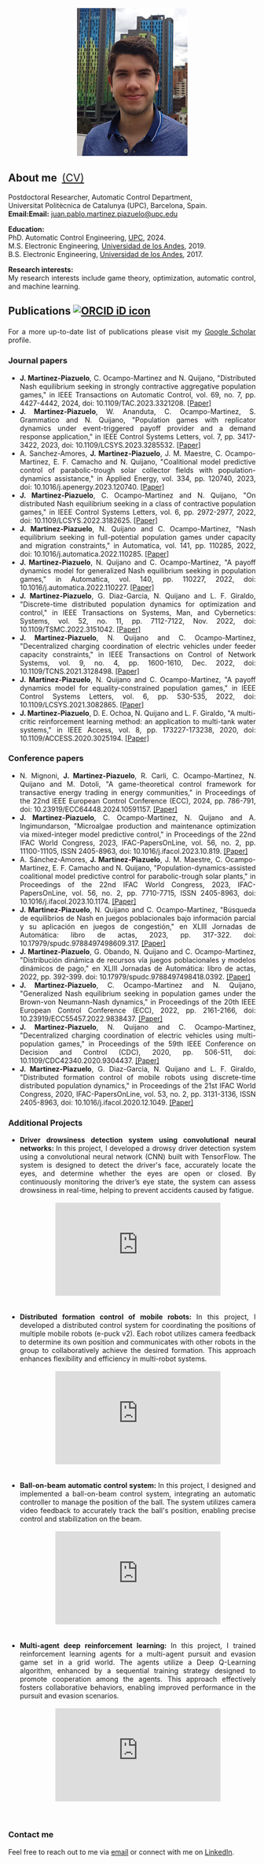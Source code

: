 <html>
<head>
  <title>Juan Martinez-Piazuelo</title>
  <link rel="icon" href="https://raw.githubusercontent.com/Martinez-Piazuelo/martinez-piazuelo.github.io/master/images/favicon.ico?v=1.0"/>
  <meta property="og:title" content="Juan Martinez-Piazuelo" />
  <meta property="og:description" content="Postdoctoral Researcher at UPC, specializing in game theory, optimization, automatic control, and machine learning."/>
  <meta property="og:image" content="https://raw.githubusercontent.com/Martinez-Piazuelo/martinez-piazuelo.github.io/master/images/photo.png" />
  <meta property="og:url" content="https://martinez-piazuelo.github.io/" />
  <meta property="og:type" content="website" />
  <style>
    /* Ensure that images are responsive */
    img {
      max-width: 100%;
      height: auto;
    }
    /* Make video iframes responsive and maintain aspect ratio */
    .video-container {
      position: relative;
      width: 100%; /* Set the container to 100% of the parent width */
      max-width: 70%; /* Adjust this value to change the max size of the video */
      padding-bottom: 39.38%; /* 16:9 Aspect Ratio */
      height: 0; /* Set height to 0 to enable padding-bottom for aspect ratio */
      overflow: hidden;
      margin: 0 auto; /* Center the video container */
    }
    .video-container iframe {
      position: absolute;
      top: 0;
      left: 0;
      width: 100%;
      height: 100%;
    }
    /* Center-align text in sections */
    .center {
      text-align: center;
    }
    /* Justify */
    .justify {
      text-align: justify;
    }
  </style>
</head>
<body>

<div style="text-align: center;">
  <img src="https://raw.githubusercontent.com/Martinez-Piazuelo/martinez-piazuelo.github.io/master/images/photo.png" alt="A portrait of Juan Martinez-Piazuelo" width="225" />
</div>
<div>
  <h2><b>About me</b><a href="https://raw.githubusercontent.com/Martinez-Piazuelo/martinez-piazuelo.github.io/cv/Juan_Martinez-Piazuelo_CV.pdf" target="_blank" style="font-weight: normal; text-decoration: underline; margin-left: 10px;">(CV)</a></h2>
  <p class="justify">
    Postdoctoral Researcher, Automatic Control Department, <br>
    Universitat Politècnica de Catalunya (UPC), Barcelona, Spain. <br>
    <b>Email:</b><b>Email:</b> <a href="mailto:juan.pablo.martinez.piazuelo@upc.edu">juan.pablo.martinez.piazuelo@upc.edu</a>
  </p>
  <p class="justify"><b>Education:</b><br>
    PhD. Automatic Control Engineering, <a href="https://www.upc.edu/en">UPC</a>, 2024. <br>
    M.S. Electronic Engineering, <a href="https://uniandes.edu.co">Universidad de los Andes</a>, 2019. <br>
    B.S. Electronic Engineering, <a href="https://uniandes.edu.co">Universidad de los Andes</a>, 2017.
  </p>
  <p class="justify"><b>Research interests:</b><br>
    My research interests include game theory, optimization, automatic control, and machine learning.
  </p>
</div>

<h2>
<p> <b>Publications</b> <a itemprop="sameAs" content="https://orcid.org/0000-0002-3032-0502" href="https://orcid.org/0000-0002-3032-0502" target="orcid.widget" rel="me noopener noreferrer" style="vertical-align:top;"><img src="https://orcid.org/sites/default/files/images/orcid_16x16.png" style="width:1em;margin-right:.5em;" alt="ORCID iD icon"></a> </p>
</h2>

<p align="justify"> For a more up-to-date list of publications please visit my <a href="https://scholar.google.com/citations?user=lSaf1NgAAAAJ&hl=es">Google Scholar</a> profile.</p>

<h3>
<p> <b>Journal papers</b> </p>
</h3>
<ul>

<li align="justify"> <b>J. Martinez-Piazuelo</b>, C. Ocampo-Martinez and N. Quijano, "Distributed Nash equilibrium seeking in strongly contractive aggregative population games," in IEEE Transactions on Automatic Control, vol. 69, no. 7, pp. 4427-4442, 2024, doi: 10.1109/TAC.2023.3321208. <a href="https://ieeexplore.ieee.org/abstract/document/10268592">[Paper]</a>
</li>

<li align="justify"> <b>J. Martinez-Piazuelo</b>, W. Ananduta, C. Ocampo-Martinez, S. Grammatico and N. Quijano, "Population games with replicator dynamics under event-triggered payoff provider and a demand response application," in IEEE Control Systems Letters, vol. 7, pp. 3417-3422, 2023, doi: 10.1109/LCSYS.2023.3285532. <a href="https://ieeexplore.ieee.org/abstract/document/10149080">[Paper]</a>
</li>

<li align="justify"> A. Sanchez-Amores, <b>J. Martinez-Piazuelo</b>, J. M. Maestre, C. Ocampo-Martinez, E. F. Camacho and N. Quijano, "Coalitional model predictive control of parabolic-trough solar collector fields with population-dynamics assistance," in Applied Energy, vol. 334, pp. 120740, 2023, doi: 10.1016/j.apenergy.2023.120740. <a href="https://doi.org/10.1016/j.apenergy.2023.120740">[Paper]</a>
</li>

<li align="justify"> <b>J. Martinez-Piazuelo</b>, C. Ocampo-Martinez and N. Quijano, "On distributed Nash equilibrium seeking in a class of contractive population games," in IEEE Control Systems Letters, vol. 6, pp. 2972-2977, 2022, doi: 10.1109/LCSYS.2022.3182625. <a href="https://ieeexplore.ieee.org/document/9794678">[Paper]</a>
</li>

<li align="justify"> <b>J. Martinez-Piazuelo</b>, N. Quijano and C. Ocampo-Martinez, "Nash equilibrium seeking in full-potential population games under capacity and migration constraints," in Automatica, vol. 141, pp. 110285, 2022, doi: 10.1016/j.automatica.2022.110285. <a href="https://www.sciencedirect.com/science/article/pii/S0005109822001315">[Paper]</a>
</li>

<li align="justify"> <b>J. Martinez-Piazuelo</b>, N. Quijano and C. Ocampo-Martinez, "A payoff dynamics model for generalized Nash equilibrium seeking in population games," in Automatica, vol. 140, pp. 110227, 2022, doi: 10.1016/j.automatica.2022.110227. <a href="https://www.sciencedirect.com/science/article/pii/S0005109822000723">[Paper]</a>
</li>

<li align="justify"> <b>J. Martinez-Piazuelo</b>, G. Diaz-Garcia, N. Quijano and L. F. Giraldo, "Discrete-time distributed population dynamics for optimization and control," in IEEE Transactions on Systems, Man, and Cybernetics: Systems, vol. 52, no. 11, pp. 7112-7122, Nov. 2022, doi: 10.1109/TSMC.2022.3151042. <a href="https://ieeexplore.ieee.org/document/9716743">[Paper]</a>
</li>

<li align="justify"> <b>J. Martinez-Piazuelo</b>, N. Quijano and C. Ocampo-Martinez, "Decentralized charging coordination of electric vehicles under feeder capacity constraints," in IEEE Transactions on Control of Network Systems, vol. 9, no. 4, pp. 1600-1610, Dec. 2022, doi: 10.1109/TCNS.2021.3128498. <a href="https://ieeexplore.ieee.org/document/9616368">[Paper]</a>
</li>

<li align="justify"> <b>J. Martinez-Piazuelo</b>, N. Quijano and C. Ocampo-Martinez, "A payoff dynamics model for equality-constrained population games," in IEEE Control Systems Letters, vol. 6, pp. 530-535, 2022, doi: 10.1109/LCSYS.2021.3082865. <a href="https://ieeexplore.ieee.org/document/9438615">[Paper]</a>
</li>

<li align="justify"><b>J. Martinez-Piazuelo</b>, D. E. Ochoa, N. Quijano and L. F. Giraldo, "A multi-critic reinforcement learning method: an application to multi-tank water systems," in IEEE Access, vol. 8, pp. 173227-173238, 2020, doi: 10.1109/ACCESS.2020.3025194. <a href="https://ieeexplore.ieee.org/document/9200594">[Paper]</a>
</li>

</ul>

<h3>
<p> <b>Conference papers</b> </p>
</h3>
<ul>

<li align="justify"> N. Mignoni, <b>J. Martinez-Piazuelo</b>, R. Carli, C. Ocampo-Martinez, N. Quijano and M. Dotoli, "A game-theoretical control framework for transactive energy trading in energy communities," in Proceedings of the 22nd IEEE European Control Conference (ECC), 2024, pp. 786-791, doi: 10.23919/ECC64448.2024.10591157. <a href="https://ieeexplore.ieee.org/abstract/document/10591157">[Paper]</a>
</li>

<li align="justify"> <b>J. Martinez-Piazuelo</b>, C. Ocampo-Martinez, N. Quijano and A. Ingimundarson, "Microalgae production and maintenance optimization via mixed-integer model predictive control," in Proceedings of the 22nd IFAC World Congress, 2023, IFAC-PapersOnLine,
vol. 56, no. 2, pp. 11100-11105, ISSN 2405-8963, doi: 10.1016/j.ifacol.2023.10.819. <a href="https://www.sciencedirect.com/science/article/pii/S2405896323011965">[Paper]</a>
</li>

<li align="justify"> A. Sánchez-Amores, <b>J. Martinez-Piazuelo</b>, J. M. Maestre, C. Ocampo-Martinez, E. F. Camacho and N. Quijano, "Population-dynamics-assisted coalitional model predictive control for parabolic-trough solar plants," in Proceedings of the 22nd IFAC World Congress, 2023, IFAC-PapersOnLine,
vol. 56, no. 2, pp. 7710-7715, ISSN 2405-8963, doi: 10.1016/j.ifacol.2023.10.1174. <a href="https://www.sciencedirect.com/science/article/pii/S240589632301577X">[Paper]</a>
</li>

<li align="justify"> <b>J. Martinez-Piazuelo</b>, N. Quijano and C. Ocampo-Martinez, "Búsqueda de equilibrios de Nash en juegos poblacionales bajo información parcial y su aplicación en juegos de congestión," en XLIII Jornadas de Automática: libro de actas, 2023, pp. 317-322. doi: 10.17979/spudc.9788497498609.317. <a href="https://ruc.udc.es/dspace/handle/2183/33625">[Paper]</a>
</li>

<li align="justify"> <b>J. Martinez-Piazuelo</b>, G. Obando, N. Quijano and C. Ocampo-Martinez, "Distribución dinámica de recursos vía juegos poblacionales y modelos dinámicos de pago," en XLIII Jornadas de Automática: libro de actas, 2022, pp. 392-399. doi: 10.17979/spudc.9788497498418.0392. <a href="https://ruc.udc.es/dspace/handle/2183/31450">[Paper]</a>
</li>

<li align="justify"> <b>J. Martinez-Piazuelo</b>, C. Ocampo-Martinez and N. Quijano, "Generalized Nash equilibrium seeking in population games under the Brown-von Neumann-Nash dynamics," in Proceedings of the 20th IEEE European Control Conference (ECC), 2022, pp. 2161-2166, doi: 10.23919/ECC55457.2022.9838437. <a href="https://ieeexplore.ieee.org/abstract/document/9838437">[Paper]</a>
</li>

<li align="justify"> <b>J. Martinez-Piazuelo</b>, N. Quijano and C. Ocampo-Martinez, "Decentralized charging coordination of electric vehicles using multi-population games," in Proceedings of the 59th IEEE Conference on Decision and Control (CDC), 2020, pp. 506-511, doi: 10.1109/CDC42340.2020.9304437. <a href="https://ieeexplore.ieee.org/document/9304437">[Paper]</a>
</li>

<li align="justify"> <b>J. Martinez-Piazuelo</b>, G. Diaz-Garcia, N. Quijano and L. F. Giraldo, "Distributed formation control of mobile robots using discrete-time distributed population dynamics," in Proceedings of the 21st IFAC World Congress, 2020, IFAC-PapersOnLine,
vol. 53, no. 2, pp. 3131-3136, ISSN 2405-8963, doi: 10.1016/j.ifacol.2020.12.1049. <a href="https://www.sciencedirect.com/science/article/pii/S2405896320314191">[Paper]</a>
</li>

</ul>

<h3>
<p> <b>Additional Projects</b> </p>
</h3>
<ul>
<li align="justify"> <b>Driver drowsiness detection system using convolutional neural networks: </b> In this project, I developed a drowsy driver detection system using a convolutional neural network (CNN) built with TensorFlow. The system is designed to detect the driver's face, accurately locate the eyes, and determine whether the eyes are open or closed. By continuously monitoring the driver’s eye state, the system can assess drowsiness in real-time, helping to prevent accidents caused by fatigue.
<br><br>
<div class="video-container">
      <iframe src="https://www.youtube.com/embed/OaPsl84ecrg?si=Lic-YHRACQqpEddd" frameborder="0" allow="accelerometer; autoplay; clipboard-write; encrypted-media; gyroscope; picture-in-picture" allowfullscreen></iframe>
</div>
<br><br>
</li>
<li align="justify"> <b>Distributed formation control of mobile robots: </b> In this project, I developed a distributed control system for coordinating the positions of multiple mobile robots (e-puck v2). Each robot utilizes camera feedback to determine its own position and communicates with other robots in the group to collaboratively achieve the desired formation. This approach enhances flexibility and efficiency in multi-robot systems.
<br><br>
<div class="video-container">
      <iframe src="https://www.youtube.com/embed/t-S0Gtblh_A?si=3WQ2CvyhLUxEAEZB" frameborder="0" allow="accelerometer; autoplay; clipboard-write; encrypted-media; gyroscope; picture-in-picture" allowfullscreen></iframe>
</div>
<br><br>
</li>
<li align="justify"> <b>Ball-on-beam automatic control system: </b> In this project, I designed and implemented a ball-on-beam control system, integrating an automatic controller to manage the position of the ball. The system utilizes camera video feedback to accurately track the ball's position, enabling precise control and stabilization on the beam.
<br><br>
<div class="video-container">
      <iframe src="https://www.youtube.com/embed/6_o-Ue-Le-I?si=3l6kuDVqLqkAKq2b" frameborder="0" allow="accelerometer; autoplay; clipboard-write; encrypted-media; gyroscope; picture-in-picture" allowfullscreen></iframe>
</div>
<br><br>
</li>
<li align="justify"> <b>Multi-agent deep reinforcement learning: </b> In this project, I trained reinforcement learning agents for a multi-agent pursuit and evasion game set in a grid world. The agents utilize a Deep Q-Learning algorithm, enhanced by a sequential training strategy designed to promote cooperation among the agents. This approach effectively fosters collaborative behaviors, enabling improved performance in the pursuit and evasion scenarios.
<br><br>
<div class="video-container">
      <iframe src="https://www.youtube.com/embed/75URG-OfMbA?si=HMD3hsRQPtVkOUpC" frameborder="0" allow="accelerometer; autoplay; clipboard-write; encrypted-media; gyroscope; picture-in-picture" allowfullscreen></iframe>
</div>
<br><br>
</li>
</ul>


<h3>
<p> <b>Contact me</b> </p>
</h3>

<p align="justify"> Feel free to reach out to me via <a href="mailto:juanmartinezpiazuelo@gmail.com">email</a> or connect with me on <a href="https://www.linkedin.com/in/juan-martinez-piazuelo-170836213/" target="_blank">LinkedIn</a>.</p>

</body>
</html>


